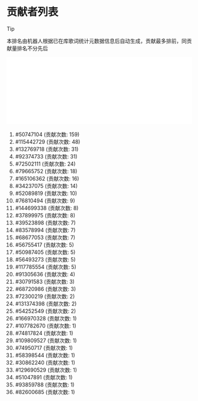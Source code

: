 # 贡献者列表

> [!TIP]
> 本排名由机器人根据已在库歌词统计元数据信息后自动生成，贡献最多排前，同贡献量排名不分先后

![贡献者头像画廊](./CONTRIBUTORS.svg)

1. #50747104 (贡献次数: 159)
2. #115442729 (贡献次数: 48)
3. #132769718 (贡献次数: 31)
4. #92374733 (贡献次数: 31)
5. #72502111 (贡献次数: 24)
6. #79665752 (贡献次数: 18)
7. #165106362 (贡献次数: 16)
8. #34237075 (贡献次数: 14)
9. #52089819 (贡献次数: 10)
10. #76810494 (贡献次数: 9)
11. #144699338 (贡献次数: 8)
12. #37899975 (贡献次数: 8)
13. #39523898 (贡献次数: 7)
14. #83578994 (贡献次数: 7)
15. #68677053 (贡献次数: 7)
16. #56755417 (贡献次数: 5)
17. #50987405 (贡献次数: 5)
18. #56493273 (贡献次数: 5)
19. #117785554 (贡献次数: 5)
20. #91305636 (贡献次数: 4)
21. #30791583 (贡献次数: 3)
22. #68720986 (贡献次数: 3)
23. #72300219 (贡献次数: 2)
24. #131374398 (贡献次数: 2)
25. #54252549 (贡献次数: 2)
26. #166970328 (贡献次数: 1)
27. #107782670 (贡献次数: 1)
28. #74817824 (贡献次数: 1)
29. #109809527 (贡献次数: 1)
30. #74950717 (贡献次数: 1)
31. #58398544 (贡献次数: 1)
32. #30862240 (贡献次数: 1)
33. #129690529 (贡献次数: 1)
34. #51047891 (贡献次数: 1)
35. #93859788 (贡献次数: 1)
36. #82600685 (贡献次数: 1)
